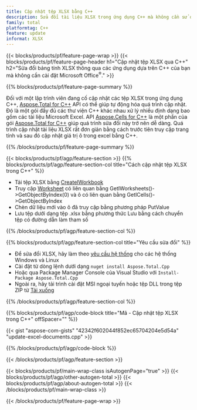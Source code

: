 ```yaml
---
title: Cập nhật tệp XLSX bằng C++
description: Sửa đổi tài liệu XLSX trong ứng dụng C++ mà không cần sử dụng Microsoft Excel.
family: total
platformtag: C++
feature: update
informat: XLSX
---
```

{{< blocks/products/pf/feature-page-wrap >}}
{{< blocks/products/pf/feature-page-header h1="Cập nhật tệp XLSX qua C++" h2="Sửa đổi bảng tính XLSX thông qua các ứng dụng dựa trên C++ của bạn mà không cần cài đặt Microsoft Office<sup>&reg;</sup>." >}}

{{% blocks/products/pf/feature-page-summary %}}

Đối với một lập trình viên đang cố cập nhật các tệp XLSX trong ứng dụng C++, [Aspose.Total for C++](https://products.aspose.com/total/cpp/) API có thể giúp tự động hóa quá trình cập nhật. Đó là một gói đầy đủ các thư viện C++ khác nhau xử lý nhiều định dạng bao gồm các tài liệu Microsoft Excel. API [Aspose.Cells for C++](https://products.aspose.com/cells/cpp/) là một phần của gói [Aspose.Total for C++](https://products.aspose.com/total/cpp/) giúp quá trình sửa đổi này trở nên dễ dàng. Quá trình cập nhật tài liệu XLSX rất đơn giản bằng cách trước tiên truy cập trang tính và sau đó cập nhật giá trị ô trong excel bằng C++.

{{% /blocks/products/pf/feature-page-summary %}}

{{< blocks/products/pf/agp/feature-section >}}
{{% blocks/products/pf/agp/feature-section-col title="Cách cập nhật tệp XLSX trong C++" %}}

- Tải tệp XLSX bằng [CreateIWorkbook](https://reference.aspose.com/cells/cpp/class/aspose.cells.factory#a93f7282b976d2a001d44198dedaceee8)
- Truy cập [Worksheet](https://reference.aspose.com/cells/cpp/class/aspose.cells.i_worksheet) có liên quan bằng GetIWorksheets()->GetObjectByIndex(0) và ô có liên quan bằng GetICells()->GetObjectByIndex
- Chèn dữ liệu mới vào ô đã truy cập bằng phương pháp PutValue
- Lưu tệp dưới dạng tệp .xlsx bằng phương thức Lưu bằng cách chuyển tệp có đường dẫn làm tham số

{{% /blocks/products/pf/agp/feature-section-col %}}

{{% blocks/products/pf/agp/feature-section-col title="Yêu cầu sửa đổi" %}}

- Để sửa đổi XLSX, hãy làm theo [yêu cầu hệ thống](https://docs.aspose.com/cells/cpp/system-requirements/) cho các hệ thống Windows và Linux 
- Cài đặt từ dòng lệnh dưới dạng ```nuget install Aspose.Total.Cpp```
- Hoặc qua Package Manager Console của Visual Studio với ```Install-Package Aspose.Total.Cpp```
- Ngoài ra, hãy tải trình cài đặt MSI ngoại tuyến hoặc tệp DLL trong tệp ZIP từ [Tải xuống](https://releases.aspose.com/cells/cpp)

{{% /blocks/products/pf/agp/feature-section-col %}}

{{% blocks/products/pf/agp/code-block title="Mã - Cập nhật tệp XLSX trong C++" offSpacer="" %}}

{{< gist "aspose-com-gists" "42342f602044f852ec65704204e5d54a" "update-excel-documents.cpp" >}}

{{% /blocks/products/pf/agp/code-block %}}

{{< /blocks/products/pf/agp/feature-section >}}

{{< blocks/products/pf/main-wrap-class isAutogenPage="true" >}}
{{< blocks/products/pf/agp/other-autogen-total >}}
{{< blocks/products/pf/agp/about-autogen-total >}}
{{< /blocks/products/pf/main-wrap-class >}}

{{< /blocks/products/pf/feature-page-wrap >}}